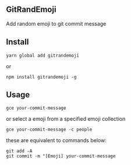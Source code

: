 ## GitRandEmoji
Add random emoji to git commit message

## Install

```
yarn global add gitrandemoji
```

or
```
npm install gitrandemoji -g
```

## Usage

```
gce your-commit-message
```

or select a emoji from a specified emoji collection
```
gce your-commit-message -c people
```

these are equivalent to commands below:
```
git add -A
git commit -m "[Emoji] your-commit-message
```